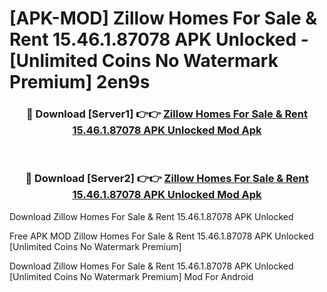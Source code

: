 # [APK-MOD] Zillow  Homes For Sale & Rent 15.46.1.87078 APK Unlocked - [Unlimited Coins No Watermark Premium] 2en9s



<div align="center">
<h3>🔴 Download [Server1] 👉👉 <a href="https://momento.my/?title=Zillow__Homes_For_Sale_&_Rent_15.46.1.87078_APK_Unlocked">Zillow  Homes For Sale & Rent 15.46.1.87078 APK Unlocked Mod Apk</a></h3><br>

<h3>🔴 Download [Server2] 👉👉 <a href="https://momento.my/?title=Zillow__Homes_For_Sale_&_Rent_15.46.1.87078_APK_Unlocked">Zillow  Homes For Sale & Rent 15.46.1.87078 APK Unlocked Mod Apk</a></h3>
</div>



Download Zillow  Homes For Sale & Rent 15.46.1.87078 APK Unlocked 

Free APK MOD Zillow  Homes For Sale & Rent 15.46.1.87078 APK Unlocked [Unlimited Coins No Watermark Premium]

Download Zillow  Homes For Sale & Rent 15.46.1.87078 APK Unlocked [Unlimited Coins No Watermark Premium] Mod For Android
